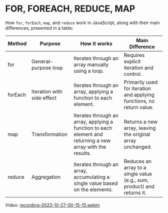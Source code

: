 # FOR, FOREACH, REDUCE, MAP
How `for`, `forEach`, `map`, and `reduce` work in JavaScript, along with their main differences, presented in a table:

| Method | Purpose | How it works | Main Difference |
| --- | --- | --- | --- |
| for | General-purpose loop | Iterates through an array manually using a loop. | Requires explicit iteration and control. |
| forEach | Iteration with side effect | Iterates through an array, applying a function to each element. | Primarily used for iteration and applying functions, no return value. |
| map | Transformation | Iterates through an array, applying a function to each element and returning a new array with the results. | Returns a new array, leaving the original array unchanged. |
| reduce | Aggregation | Iterates through an array, accumulating a single value based on the elements. | Reduces an array to a single value (e.g., sum, product) and returns it. |

Video:
[recording-2023-10-27-00-15-15.webm](https://github.com/CamilaM16/Asynchronous-Programming/assets/111623023/e576b714-1602-4d13-9f9f-500b3e1611dc)
